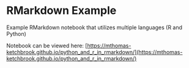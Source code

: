 # RMarkdown Example
Example RMarkdown notebook that utilizes multiple languages (R and Python)

Notebook can be viewed here: [https://mthomas-ketchbrook.github.io/python_and_r_in_rmarkdown/](https://mthomas-ketchbrook.github.io/python_and_r_in_rmarkdown/)
